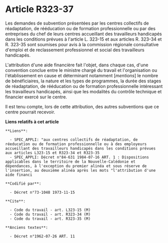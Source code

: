 # Article R323-37

Les demandes de subvention présentées par les centres collectifs de réadaptation, de rééducation ou de formation
professionnelle ou par des entreprises du chef de leurs centres accueillant des travailleurs handicapés dans les conditions
prévues à l'article L. 323-15 et aux articles R. 323-34 et R. 323-35 sont soumises pour avis à la commission régionale
consultative d'emploi et de reclassement professionnel et social des travailleurs handicapés.

L'attribution d'une aide financière fait l'objet, dans chaque cas, d'une convention conclue entre le ministre chargé du
travail et l'organisation ou l'établissement en cause et déterminant notamment [*mentions*] le nombre de bénéficiaires, la
nature et les types de programmes, la durée des stages de réadaptation, de rééducation ou de formation professionnelle
intéressant les travailleurs handicapés, ainsi que les modalités du contrôle technique et financier exercé sur le centre.

Il est tenu compte, lors de cette attribution, des autres subventions que ce centre pourrait recevoir.

**Liens relatifs à cet article**

	**Liens**:

	  - SPEC_APPLI: "aux centres collectifs de réadaptation, de réeducation ou de formation professionnelle ou à des employeurs accueillant des travailleurs handicapés dans les conditions prévues aux articles L323-15 et R323-34 et R323-35
	  - SPEC_APPLI: Décret n°84-631 1984-07-16 ART. 1 : Dispositions applicables dans le territoire de la Nouvelle-Calédonie et dépendances, à l'exception du premier alinéa et sous réserve de l'insertion, au deuxième alinéa après les mots "l'attribution d'une aide financi

	**Codifié par**:

	  - Décret n°73-1048 1973-11-15

	**Cite**:

	  - Code du travail - art. L323-15 (M)
	  - Code du travail - art. R323-34 (M)
	  - Code du travail - art. R323-35 (M)

	**Anciens textes**:

	  - Décret n°1962-07-26 ART. 11
